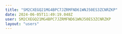 ```yaml
---
title: "SM2CXEGQ21MG4BPC7JZRMFND61WNJ50ES3ZCNRZKP"
date: 2024-06-05T11:49:19.048Z
user: SM2CXEGQ21MG4BPC7JZRMFND61WNJ50ES3ZCNRZKP
layout: "users"
---
```

    